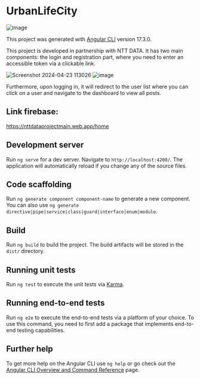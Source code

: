# UrbanLifeCity

![image](https://github.com/DavideSiracusano/nttdataproject/assets/152174921/6d4fcaca-c3c4-43fc-9b9c-e32ca65dbaa1)


This project was generated with [Angular CLI](https://github.com/angular/angular-cli) version 17.3.0.

This project is developed in partnership with NTT DATA.
It has two main components: the login and registration part, where you need to enter an accessible token via a clickable link.

![Screenshot 2024-04-23 113026](https://github.com/DavideSiracusano/nttdataproject/assets/152174921/b7bb2445-8eec-413f-81f4-8b9becd6eaf3)
![image](https://github.com/DavideSiracusano/nttdataproject/assets/152174921/8adbefb1-5991-44cd-a771-dedbacef7d69)

Furthermore, upon logging in, it will redirect to the user list where you can click on a user and navigate to the dashboard to view all posts.




## Link firebase: 
https://nttdataprojectmain.web.app/home




## Development server

Run `ng serve` for a dev server. Navigate to `http://localhost:4200/`. The application will automatically reload if you change any of the source files.

## Code scaffolding

Run `ng generate component component-name` to generate a new component. You can also use `ng generate directive|pipe|service|class|guard|interface|enum|module`.

## Build

Run `ng build` to build the project. The build artifacts will be stored in the `dist/` directory.

## Running unit tests

Run `ng test` to execute the unit tests via [Karma](https://karma-runner.github.io).

## Running end-to-end tests

Run `ng e2e` to execute the end-to-end tests via a platform of your choice. To use this command, you need to first add a package that implements end-to-end testing capabilities.

## Further help

To get more help on the Angular CLI use `ng help` or go check out the [Angular CLI Overview and Command Reference](https://angular.io/cli) page.
